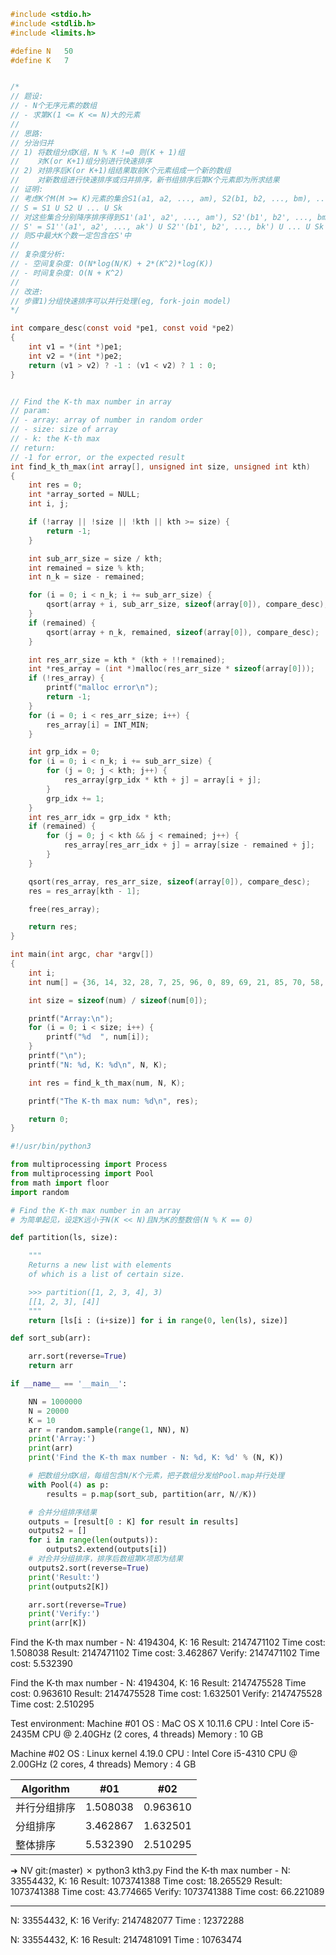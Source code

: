 ```c
#include <stdio.h>
#include <stdlib.h>
#include <limits.h>

#define N   50
#define K   7


/*
// 题设:
// - N个无序元素的数组
// - 求第K(1 <= K <= N)大的元素
//
// 思路:
// 分治归并
// 1) 将数组分成K组，N % K !=0 则(K + 1)组
//    对K(or K+1)组分别进行快速排序
// 2) 对排序后K(or K+1)组结果取前K个元素组成一个新的数组
//    对新数组进行快速排序或归并排序，新书组排序后第K个元素即为所求结果
// 证明:
// 考虑K个M(M >= K)元素的集合S1(a1, a2, ..., am), S2(b1, b2, ..., bm), ..., Sk(k1, k2, ..., km)
// S = S1 U S2 U ... U Sk
// 对这些集合分别降序排序得到S1'(a1', a2', ..., am'), S2'(b1', b2', ..., bm'), ..., Sk'(k1', k2', ..., km')
// S' = S1''(a1', a2', ..., ak') U S2''(b1', b2', ..., bk') U ... U Sk''(k1', k2', ..., kk')
// 则S中最大K个数一定包含在S'中
//
// 复杂度分析:
// - 空间复杂度: O(N*log(N/K) + 2*(K^2)*log(K))
// - 时间复杂度: O(N + K^2)
//
// 改进:
// 步骤1)分组快速排序可以并行处理(eg, fork-join model)
*/

int compare_desc(const void *pe1, const void *pe2)
{
    int v1 = *(int *)pe1;
    int v2 = *(int *)pe2;
    return (v1 > v2) ? -1 : (v1 < v2) ? 1 : 0;
}


// Find the K-th max number in array
// param:
// - array: array of number in random order
// - size: size of array
// - k: the K-th max
// return:
// -1 for error, or the expected result
int find_k_th_max(int array[], unsigned int size, unsigned int kth)
{
    int res = 0;
    int *array_sorted = NULL;
    int i, j;

    if (!array || !size || !kth || kth >= size) {
        return -1;
    }

    int sub_arr_size = size / kth;
    int remained = size % kth;
    int n_k = size - remained;

    for (i = 0; i < n_k; i += sub_arr_size) {
        qsort(array + i, sub_arr_size, sizeof(array[0]), compare_desc);
    }
    if (remained) {
        qsort(array + n_k, remained, sizeof(array[0]), compare_desc);
    }

    int res_arr_size = kth * (kth + !!remained);
    int *res_array = (int *)malloc(res_arr_size * sizeof(array[0]));
    if (!res_array) {
        printf("malloc error\n");
        return -1;
    }
    for (i = 0; i < res_arr_size; i++) {
        res_array[i] = INT_MIN;
    }

    int grp_idx = 0;
    for (i = 0; i < n_k; i += sub_arr_size) {
        for (j = 0; j < kth; j++) {
            res_array[grp_idx * kth + j] = array[i + j];
        }
        grp_idx += 1;
    }
    int res_arr_idx = grp_idx * kth;
    if (remained) {
        for (j = 0; j < kth && j < remained; j++) {
            res_array[res_arr_idx + j] = array[size - remained + j];
        }
    }

    qsort(res_array, res_arr_size, sizeof(array[0]), compare_desc);
    res = res_array[kth - 1];

    free(res_array);

    return res;
}

int main(int argc, char *argv[])
{
    int i;
    int num[] = {36, 14, 32, 28, 7, 25, 96, 0, 89, 69, 21, 85, 70, 58, 4, 38, 16, 29, 44, 88, 15, 31, 49, 23, 64, 42, 30, 76, 63, 72, 39, 43, 50, 33, 48, 12, 82, 75, 1, 22, 10, 34, 84, 68, 83, 11, 5, 71, 97, 3};

    int size = sizeof(num) / sizeof(num[0]);

    printf("Array:\n");
    for (i = 0; i < size; i++) {
        printf("%d  ", num[i]);
    }
    printf("\n");
    printf("N: %d, K: %d\n", N, K);

    int res = find_k_th_max(num, N, K);

    printf("The K-th max num: %d\n", res);

    return 0;
}


```

```python
#!/usr/bin/python3

from multiprocessing import Process
from multiprocessing import Pool
from math import floor
import random

# Find the K-th max number in an array
# 为简单起见，设定K远小于N(K << N)且N为K的整数倍(N % K == 0)

def partition(ls, size):

    """
    Returns a new list with elements
    of which is a list of certain size.

    >>> partition([1, 2, 3, 4], 3)
    [[1, 2, 3], [4]]
    """
    return [ls[i : (i+size)] for i in range(0, len(ls), size)]

def sort_sub(arr):

    arr.sort(reverse=True)
    return arr

if __name__ == '__main__':

    NN = 1000000
    N = 20000
    K = 10
    arr = random.sample(range(1, NN), N)
    print('Array:')
    print(arr)
    print('Find the K-th max number - N: %d, K: %d' % (N, K))

    # 把数组分成K组，每组包含N/K个元素，把子数组分发给Pool.map并行处理
    with Pool(4) as p:
        results = p.map(sort_sub, partition(arr, N//K))

    # 合并分组排序结果
    outputs = [result[0 : K] for result in results]
    outputs2 = []
    for i in range(len(outputs)):
        outputs2.extend(outputs[i])
    # 对合并分组排序，排序后数组第K项即为结果
    outputs2.sort(reverse=True)
    print('Result:')
    print(outputs2[K])

    arr.sort(reverse=True)
    print('Verify:')
    print(arr[K])
```

Find the K-th max number - N: 4194304, K: 16
Result:
2147471102
Time cost: 1.508038
Result:
2147471102
Time cost: 3.462867
Verify:
2147471102
Time cost: 5.532390

Find the K-th max number - N: 4194304, K: 16
Result:
2147475528
Time cost: 0.963610
Result:
2147475528
Time cost: 1.632501
Verify:
2147475528
Time cost: 2.510295

Test environment:
Machine #01
OS     : MaC OS X 10.11.6
CPU    : Intel Core i5-2435M CPU @ 2.40GHz (2 cores, 4 threads)
Memory : 10 GB

Machine #02
OS     : Linux kernel 4.19.0
CPU    : Intel Core i5-4310 CPU @ 2.00GHz (2 cores, 4 threads)
Memory : 4 GB

| Algorithm    | #01         | #02         |
| -----------  | ----------- | ----------- |
| 并行分组排序 | 1.508038    | 0.963610    |
| 分组排序     | 3.462867    | 1.632501    |
| 整体排序     | 5.532390    | 2.510295    |


➜  NV git:(master) ✗ python3 kth3.py
Find the K-th max number - N: 33554432, K: 16
Result:
1073741388
Time cost: 18.265529
Result:
1073741388
Time cost: 43.774665
Verify:
1073741388
Time cost: 66.221089


---

N: 33554432, K: 16
Verify: 2147482077
Time  : 12372288

N: 33554432, K: 16
Result: 2147481091
Time  : 10763474
